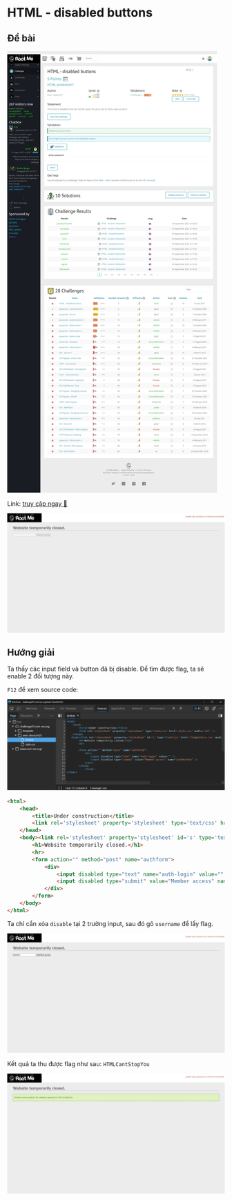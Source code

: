 # HTML - disabled buttons

## Đề bài

![](sc.jpeg)

Link: [truy cập ngay 🔗](https://www.root-me.org/en/Challenges/Web-Client/HTML-disabled-buttons)

![](web.jpeg)

## Hướng giải

Ta thấy các input field và button đã bị disable. Để tìm được flag, ta sẽ enable 2 đối tượng này.

`F12` để xem source code:

![](view-src.png)

```html
<html>
    <head>
        <title>Under construction</title>
        <link rel='stylesheet' property='stylesheet' type='text/css' href='style.css' media='all' />
    </head>
    <body><link rel='stylesheet' property='stylesheet' id='s' type='text/css' href='/template/s.css' media='all' /><iframe id='iframe' src='https://www.root-me.org/?page=externe_header'></iframe>
        <h1>Website temporarily closed.</h1>
        <hr>
        <form action="" method="post" name="authform">
            <div>
                <input disabled type="text" name="auth-login" value="" />
                <input disabled type="submit" value="Member access" name="authbutton" />
            </div>
        </form>
    </body>
</html>
```

Ta chỉ cần xóa `disable` tại 2 trường input, sau đó gõ `username` để lấy flag.

![](1.jpeg)

Kết quả ta thu được flag như sau: `HTMLCantStopYou`

![](2.jpeg)